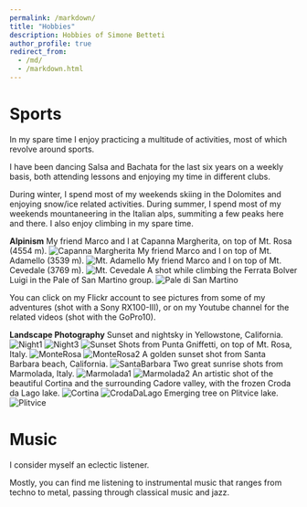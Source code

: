 ```yaml
---
permalink: /markdown/
title: "Hobbies"
description: Hobbies of Simone Betteti
author_profile: true
redirect_from: 
  - /md/
  - /markdown.html
---
```


# Sports

In my spare time I enjoy practicing a multitude of activities, most of which revolve around sports.

I have been dancing Salsa and Bachata for the last six years on a weekly basis, both attending lessons and enjoying my time in different clubs.

During winter, I spend most of my weekends skiing in the Dolomites and enjoying snow/ice related activities. During summer, I spend most of my weekends mountaneering in the Italian alps, summiting a few peaks here and there.
I also enjoy climbing in my spare time.

**Alpinism**
My friend Marco and I at Capanna Margherita, on top of Mt. Rosa (4554 m).
![Capanna Margherita](Hobbies/photo_2024-11-11_14-18-54.jpg)
My friend Marco and I on top of Mt. Adamello (3539 m).
![Mt. Adamello](Hobbies/IMG_3483.jpg)
My friend Marco and I on top of Mt. Cevedale (3769 m).
![Mt. Cevedale](Hobbies/IMG_3565.jpg)
A shot while climbing the Ferrata Bolver Luigi in the Pale of San Martino group.
![Pale di San Martino](Hobbies/IMG_3937.jpg)

You can click on my Flickr account to see pictures from some of my adventures (shot with a Sony RX100-III), or on my Youtube channel for the related videos (shot with the GoPro10). 

**Landscape Photography**
Sunset and nightsky in Yellowstone, California.
![Night1](Hobbies/Night1.jpg)
![Night3](Hobbies/Night3.jpg)
![Sunset](Hobbies/Sunset.jpg)
Shots from Punta Gniffetti, on top of Mt. Rosa, Italy.
![MonteRosa](Hobbies/MonteRosa.jpg)
![MonteRosa2](Hobbies/MonteRosa2.jpg)
A golden sunset shot from Santa Barbara beach, California.
![SantaBarbara](Hobbies/SantaBa.jpg)
Two great sunrise shots from Marmolada, Italy.
![Marmolada1](Hobbies/Marmolada1.jpg)
![Marmolada2](Hobbies/Marmolada2.jpg)
An artistic shot of the beautiful Cortina and the surrounding Cadore valley, with the frozen Croda da Lago lake.
![Cortina](Hobbies/Cortina.jpg)
![CrodaDaLago](Hobbies/CrodaDaLago.jpg)
Emerging tree on Plitvice lake.
![Plitvice](Hobbies/Plitvice.jpg)

# Music

I consider myself an eclectic listener.

Mostly, you can find me listening to instrumental music that ranges from techno to metal, passing through classical music and jazz.

